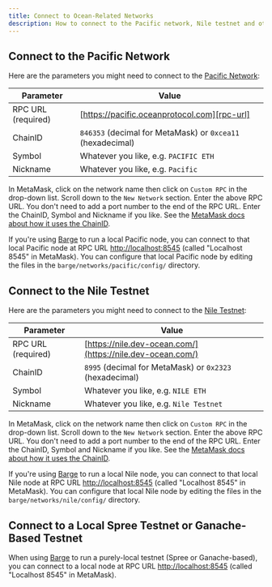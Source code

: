 ```yaml
---
title: Connect to Ocean-Related Networks
description: How to connect to the Pacific network, Nile testnet and other Ocean-related networks.
---
```


## Connect to the Pacific Network

Here are the parameters you might need to connect to the [Pacific Network](/concepts/pacific-network/):

| Parameter          | Value                                                      |
| ------------------ | ---------------------------------------------------------- |
| RPC URL (required) | [https://pacific.oceanprotocol.com][rpc-url]               |
| ChainID            | `846353` (decimal for MetaMask) or `0xcea11` (hexadecimal) |
| Symbol             | Whatever you like, e.g. `PACIFIC ETH`                      |
| Nickname           | Whatever you like, e.g. `Pacific`                          |

In MetaMask, click on the network name then click on `Custom RPC` in the drop-down list. Scroll down to the `New Network` section. Enter the above RPC URL. You don't need to add a port number to the end of the RPC URL. Enter the ChainID, Symbol and Nickname if you like. See the [MetaMask docs about how it uses the ChainID](https://metamask.github.io/metamask-docs/Main_Concepts/Sending_Transactions).

If you're using [Barge](https://github.com/oceanprotocol/barge) to run a local Pacific node, you can connect to that local Pacific node at RPC URL [http://localhost:8545](http://localhost:8545) (called "Localhost 8545" in MetaMask). You can configure that local Pacific node by editing the files in the `barge/networks/pacific/config/` directory.

[rpc-url]: https://pacific.oceanprotocol.com

## Connect to the Nile Testnet

Here are the parameters you might need to connect to the [Nile Testnet](/concepts/testnets/#the-nile-testnet):

| Parameter          | Value                                                      |
| ------------------ | ---------------------------------------------------------- |
| RPC URL (required) | [https://nile.dev-ocean.com/](https://nile.dev-ocean.com/) |
| ChainID            | `8995` (decimal for MetaMask) or `0x2323` (hexadecimal)    |
| Symbol             | Whatever you like, e.g. `NILE ETH`                         |
| Nickname           | Whatever you like, e.g. `Nile Testnet`                     |

In MetaMask, click on the network name then click on `Custom RPC` in the drop-down list. Scroll down to the `New Network` section. Enter the above RPC URL. You don't need to add a port number to the end of the RPC URL. Enter the ChainID, Symbol and Nickname if you like. See the [MetaMask docs about how it uses the ChainID](https://metamask.github.io/metamask-docs/Main_Concepts/Sending_Transactions).

If you're using [Barge](https://github.com/oceanprotocol/barge) to run a local Nile node, you can connect to that local Nile node at RPC URL [http://localhost:8545](http://localhost:8545) (called "Localhost 8545" in MetaMask). You can configure that local Nile node by editing the files in the `barge/networks/nile/config/` directory.

## Connect to a Local Spree Testnet or Ganache-Based Testnet

When using [Barge](https://github.com/oceanprotocol/barge) to run a purely-local testnet (Spree or Ganache-based), you can connect to a local node at RPC URL [http://localhost:8545](http://localhost:8545) (called "Localhost 8545" in MetaMask).
